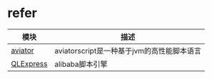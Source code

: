 # refer
模块 | 描述 
---|---
[aviator](https://github.com/killme2008/aviatorscript) | aviatorscript是一种基于jvm的高性能脚本语言
[QLExpress](https://github.com/alibaba/QLExpress) | alibaba脚本引擎

